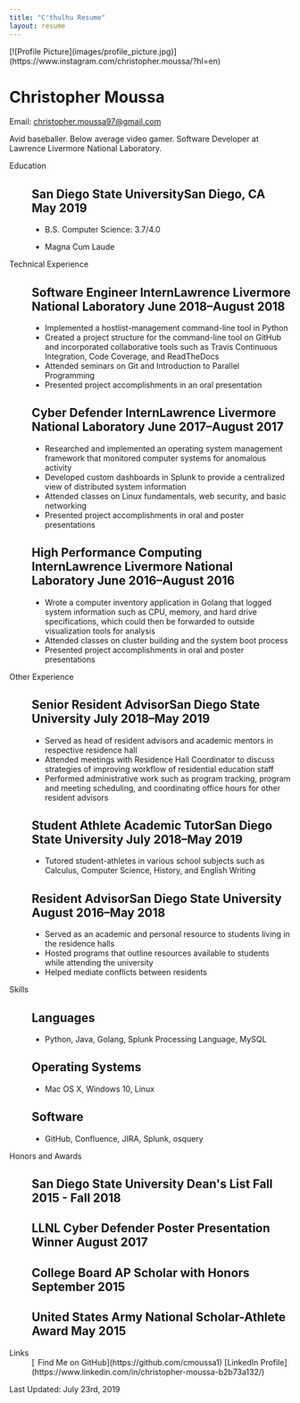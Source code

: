 ```yaml
---
title: "C'thulhu Resume"
layout: resume
---
```


<div id="page-wrap">[![Profile Picture](images/profile_picture.jpg)](https://www.instagram.com/christopher.moussa/?hl=en) 

<div id="contact-info" class="vcard">

# Christopher Moussa

Email: [christopher.moussa97@gmail.com](mailto:christopher.moussa97@gmail.com)

</div>

<div id="objective">

Avid baseballer. Below average video gamer. Software Developer at Lawrence Livermore National Laboratory.

</div>

<dl>

<dt>Education</dt>

<dd>

## **San Diego State University**San Diego, CA <span>May 2019</span>

*   B.S. Computer Science: 3.7/4.0

*   Magna Cum Laude

</dd>

<dt>Technical Experience</dt>

<dd>

## **Software Engineer Intern**Lawrence Livermore National Laboratory <span>June 2018–August 2018</span>

*   Implemented a hostlist-management command-line tool in Python
*   Created a project structure for the command-line tool on GitHub and incorporated collaborative tools such as Travis Continuous Integration, Code Coverage, and ReadTheDocs
*   Attended seminars on Git and Introduction to Parallel Programming
*   Presented project accomplishments in an oral presentation

## **Cyber Defender Intern**Lawrence Livermore National Laboratory <span>June 2017–August 2017</span>

*   Researched and implemented an operating system management framework that monitored computer systems for anomalous activity
*   Developed custom dashboards in Splunk to provide a centralized view of distributed system information
*   Attended classes on Linux fundamentals, web security, and basic networking
*   Presented project accomplishments in oral and poster presentations

## **High Performance Computing Intern**Lawrence Livermore National Laboratory <span>June 2016–August 2016</span>

*   Wrote a computer inventory application in Golang that logged system information such as CPU, memory, and hard drive specifications, which could then be forwarded to outside visualization tools for analysis
*   Attended classes on cluster building and the system boot process
*   Presented project accomplishments in oral and poster presentations

</dd>

<dt>Other Experience</dt>

<dd>

## **Senior Resident Advisor**San Diego State University <span>July 2018–May 2019</span>

*   Served as head of resident advisors and academic mentors in respective residence hall
*   Attended meetings with Residence Hall Coordinator to discuss strategies of improving workflow of residential education staff
*   Performed administrative work such as program tracking, program and meeting scheduling, and coordinating office hours for other resident advisors

## **Student Athlete Academic Tutor**San Diego State University <span>July 2018–May 2019</span>

*   Tutored student-athletes in various school subjects such as Calculus, Computer Science, History, and English Writing

## **Resident Advisor**San Diego State University <span>August 2016–May 2018</span>

*   Served as an academic and personal resource to students living in the residence halls
*   Hosted programs that outline resources available to students while attending the university
*   Helped mediate conflicts between residents

</dd>

<dt>Skills</dt>

<dd>

## **Languages**

*   Python, Java, Golang, Splunk Processing Language, MySQL

## **Operating Systems**

*   Mac OS X, Windows 10, Linux

## **Software**

*   GitHub, Confluence, JIRA, Splunk, osquery

</dd>

<dt>Honors and Awards</dt>

<dd>

## **San Diego State University Dean's List** <span>Fall 2015 - Fall 2018</span>

## **LLNL Cyber Defender Poster Presentation Winner** <span>August 2017</span>

## **College Board AP Scholar with Honors** <span>September 2015</span>

## **United States Army National Scholar-Athlete Award** <span>May 2015</span>

</dd>

<dt>Links</dt>

<dd class="noprint">[<span class="octicon octicon-mark-github" style="position: relative; color: black; margin: 3px;"></span>Find Me on GitHub](https://github.com/cmoussa1) [LinkedIn Profile](https://www.linkedin.com/in/christopher-moussa-b2b73a132/)</dd>

</dl>

Last Updated: July 23rd, 2019

</div>